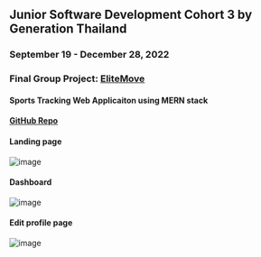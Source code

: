 ## Junior Software Development Cohort 3 by Generation Thailand
### September 19 - December 28, 2022


### Final Group Project: [EliteMove](https://elitemove-ui.vercel.app/)
#### Sports Tracking Web Applicaiton using MERN stack
#### [GitHub Repo](https://github.com/JSD3G6)

#### Landing page
![image](https://user-images.githubusercontent.com/114124443/209471934-20b96d54-b937-474f-9f3c-c242befea3aa.png)

#### Dashboard
![image](https://user-images.githubusercontent.com/114124443/209518835-30bb8659-e47a-4abd-b4ee-1a72dcec0fb8.png)

#### Edit profile page
![image](https://user-images.githubusercontent.com/114124443/209519494-4c86b979-5f22-4ce6-98cb-ef6d115bb9ed.png)
